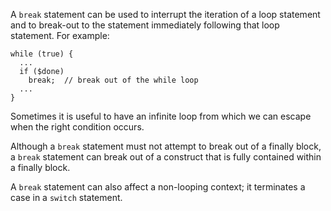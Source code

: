 A `break` statement can be used to interrupt the iteration of a loop statement and to break-out to the statement immediately following
that loop statement.  For example:

```Hack
while (true) {
  ...
  if ($done)
    break;  // break out of the while loop
  ...
}
```

Sometimes it is useful to have an infinite loop from which we can escape when the right condition occurs.

Although a `break` statement must not attempt to break out of a finally block, a `break` statement can break out of a construct that is
fully contained within a finally block.

A `break` statement can also affect a non-looping context; it terminates a case in a `switch` statement.
